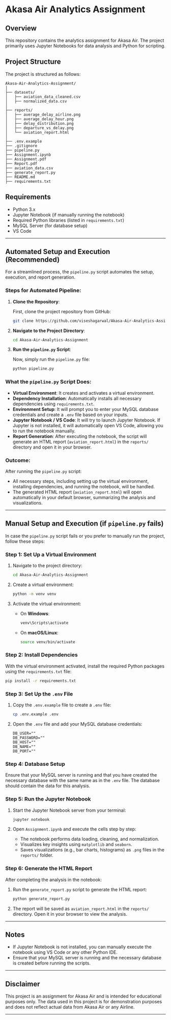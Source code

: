 # Akasa Air Analytics Assignment

## Overview

This repository contains the analytics assignment for Akasa Air. The project primarily uses Jupyter Notebooks for data analysis and Python for scripting.

## Project Structure

The project is structured as follows:

```plaintext
Akasa-Air-Analytics-Assignment/
│
├── datasets/
│   ├── aviation_data_cleaned.csv
│   ├── normalized_data.csv
│
├── reports/
│   ├── average_delay_airline.png
│   ├── average_delay_hour.png
│   ├── delay_distribution.png
│   ├── departure_vs_delay.png
│   └── aviation_report.html
│
├── .env.example
├── .gitignore
├── pipeline.py
├── Assignment.ipynb
├── Assignment.pdf
├── Report.pdf
├── aviation_data.csv
├── generate_report.py
├── README.md
├── requirements.txt
```

## Requirements

- Python 3.x
- Jupyter Notebook (if manually running the notebook)
- Required Python libraries (listed in `requirements.txt`)
- MySQL Server (for database setup)
- VS Code

---

## Automated Setup and Execution (Recommended)

For a streamlined process, the `pipeline.py` script automates the setup, execution, and report generation.

### Steps for Automated Pipeline:

1. **Clone the Repository**:

   First, clone the project repository from GitHub:

   ```bash
   git clone https://github.com/viseshagarwal/Akasa-Air-Analytics-Assignment.git
   ```

2. **Navigate to the Project Directory**:

   ```bash
   cd Akasa-Air-Analytics-Assignment
   ```

3. **Run the `pipeline.py` Script**:

   Now, simply run the `pipeline.py` file:

   ```bash
   python pipeline.py
   ```

### What the `pipeline.py` Script Does:

- **Virtual Environment**: It creates and activates a virtual environment.
- **Dependency Installation**: Automatically installs all necessary dependencies using `requirements.txt`.
- **Environment Setup**: It will prompt you to enter your MySQL database credentials and create a `.env` file based on your inputs.
- **Jupyter Notebook / VS Code**: It will try to launch Jupyter Notebook. If Jupyter is not installed, it will automatically open VS Code, allowing you to run the notebook manually.
- **Report Generation**: After executing the notebook, the script will generate an HTML report (`aviation_report.html`) in the `reports/` directory and open it in your browser.

### Outcome:

After running the `pipeline.py` script:

- All necessary steps, including setting up the virtual environment, installing dependencies, and running the notebook, will be handled.
- The generated HTML report (`aviation_report.html`) will open automatically in your default browser, summarizing the analysis and visualizations.

---

## Manual Setup and Execution (if `pipeline.py` fails)

In case the `pipeline.py` script fails or you prefer to manually run the project, follow these steps:

### Step 1: **Set Up a Virtual Environment**

1. Navigate to the project directory:

   ```bash
   cd Akasa-Air-Analytics-Assignment
   ```

2. Create a virtual environment:

   ```bash
   python -m venv venv
   ```

3. Activate the virtual environment:

   - On **Windows**:
     ```bash
     venv\Scripts\activate
     ```
   - On **macOS/Linux**:
     ```bash
     source venv/bin/activate
     ```

### Step 2: **Install Dependencies**

With the virtual environment activated, install the required Python packages using the `requirements.txt` file:

```bash
pip install -r requirements.txt
```

### Step 3: **Set Up the `.env` File**

1. Copy the `.env.example` file to create a `.env` file:

   ```bash
   cp .env.example .env
   ```

2. Open the `.env` file and add your MySQL database credentials:
   ```plaintext
   DB_USER=""
   DB_PASSWORD=""
   DB_HOST=""
   DB_NAME=""
   DB_PORT=""
   ```

### Step 4: **Database Setup**

Ensure that your MySQL server is running and that you have created the necessary database with the same name as in the `.env` file. The database should contain the data for this analysis.

### Step 5: **Run the Jupyter Notebook**

1. Start the Jupyter Notebook server from your terminal:

   ```bash
   jupyter notebook
   ```

2. Open `Assignment.ipynb` and execute the cells step by step:
   - The notebook performs data loading, cleaning, and normalization.
   - Visualizes key insights using `matplotlib` and `seaborn`.
   - Saves visualizations (e.g., bar charts, histograms) as `.png` files in the `reports/` folder.

### Step 6: **Generate the HTML Report**

After completing the analysis in the notebook:

1. Run the `generate_report.py` script to generate the HTML report:

   ```bash
   python generate_report.py
   ```

2. The report will be saved as `aviation_report.html` in the `reports/` directory. Open it in your browser to view the analysis.

---

## Notes

- If Jupyter Notebook is not installed, you can manually execute the notebook using VS Code or any other Python IDE.
- Ensure that your MySQL server is running and the necessary database is created before running the scripts.

---

## Disclaimer

This project is an assignment for Akasa Air and is intended for educational purposes only. The data used in this project is for demonstration purposes and does not reflect actual data from Akasa Air or any Airline.

---
